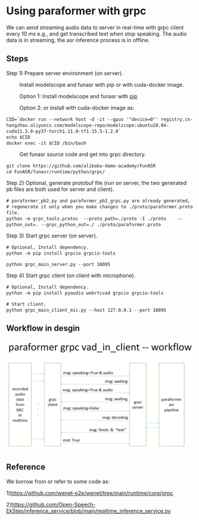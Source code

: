 # Using paraformer with grpc
We can send streaming audio data to server in real-time with grpc client every 10 ms e.g., and get transcribed text when stop speaking.
The audio data is in streaming, the asr inference process is in offline.


## Steps

Step 1) Prepare server environment (on server).  

&nbsp;&nbsp;&nbsp;&nbsp;&nbsp;&nbsp;&nbsp;&nbsp; Install modelscope and funasr with pip or with cuda-docker image.

&nbsp;&nbsp;&nbsp;&nbsp;&nbsp;&nbsp;&nbsp;&nbsp; Option 1: Install modelscope and funasr with [pip](https://github.com/alibaba-damo-academy/FunASR#installation)

&nbsp;&nbsp;&nbsp;&nbsp;&nbsp;&nbsp;&nbsp;&nbsp; Option 2: or install with cuda-docker image as: 

```
CID=`docker run --network host -d -it --gpus '"device=0"' registry.cn-hangzhou.aliyuncs.com/modelscope-repo/modelscope:ubuntu20.04-cuda11.3.0-py37-torch1.11.0-tf1.15.5-1.2.0`
echo $CID
docker exec -it $CID /bin/bash
```
&nbsp;&nbsp;&nbsp;&nbsp;&nbsp;&nbsp;&nbsp;&nbsp; Get funasr source code and get into grpc directory.
```
git clone https://github.com/alibaba-damo-academy/FunASR
cd FunASR/funasr/runtime/python/grpc/
```


Step 2) Optional, generate protobuf file (run on server, the two generated pb files are both used for server and client).
```
# paraformer_pb2.py and paraformer_pb2_grpc.py are already generated, 
# regenerate it only when you make changes to ./proto/paraformer.proto file.
python -m grpc_tools.protoc  --proto_path=./proto -I ./proto    --python_out=. --grpc_python_out=./ ./proto/paraformer.proto
```

Step 3) Start grpc server (on server).
```
# Optional, Install dependency.
python -m pip install grpcio grpcio-tools
```
```
python grpc_main_server.py --port 10095
```

Step 4) Start grpc client (on client with microphone).
```
# Optional, Install dependency.
python -m pip install pyaudio webrtcvad grpcio grpcio-tools
```
```
# Start client.
python grpc_main_client_mic.py --host 127.0.0.1 --port 10095
```


## Workflow in desgin
![avatar](proto/workflow.png)


## Reference
We borrow from or refer to some code as:

1)https://github.com/wenet-e2e/wenet/tree/main/runtime/core/grpc

2)https://github.com/Open-Speech-EkStep/inference_service/blob/main/realtime_inference_service.py